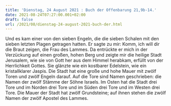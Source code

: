 ```yaml
---
title: 'Dienstag, 24 August 2021 : Buch der Offenbarung 21,9b-14.'
date: 2021-08-24T07:27:00.001+02:00
draft: false
url: /2021/08/dienstag-24-august-2021-buch-der.html
---
```


Und es kam einer von den sieben Engeln, die die sieben Schalen mit den sieben letzten Plagen getragen hatten. Er sagte zu mir: Komm, ich will dir die Braut zeigen, die Frau des Lammes. Da entrückte er mich in der Verzückung auf einen großen, hohen Berg und zeigte mir die heilige Stadt Jerusalem, wie sie von Gott her aus dem Himmel herabkam, erfüllt von der Herrlichkeit Gottes. Sie glänzte wie ein kostbarer Edelstein, wie ein kristallklarer Jaspis. Die Stadt hat eine große und hohe Mauer mit zwölf Toren und zwölf Engeln darauf. Auf die Tore sind Namen geschrieben: die Namen der zwölf Stämme der Söhne Israels. Im Osten hat die Stadt drei Tore und im Norden drei Tore und im Süden drei Tore und im Westen drei Tore. Die Mauer der Stadt hat zwölf Grundsteine; auf ihnen stehen die zwölf Namen der zwölf Apostel des Lammes.